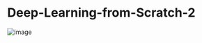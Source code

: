 # Deep-Learning-from-Scratch-2

![image](https://user-images.githubusercontent.com/45719980/66268403-063ea880-e878-11e9-9880-5a507d790c9a.png)

